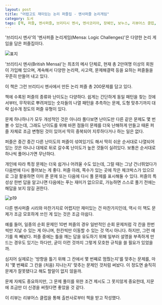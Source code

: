 ```yaml
---
layout: post
title: "어렵고도 재미있는 논리 퍼즐집 - 멘사퍼즐 논리게임"
category: 도서
tags: [책, 퍼즐, 멘사퍼즐, 브리티시 멘사, 멘사코리아, 장혜인, 보누스, 리뷰어스 클럽, 서평]
---
```


'브리티시 멘사'의
'멘사퍼즐 논리게임(Mensa: Logic Challenges)'은
다양한 논리 게임을 담은 퍼즐집이다.

![표지](https://lh3.googleusercontent.com/UwwwORf919WH1LENKIclXYhasCsvk5lXXs0LUODl6Qc5kCOYrujg67aXm2u6rAjNrXCe1QDmBSLlwQ=s480)

'브리티시 멘사(British Mensa)'는 최초의 메사 단체로,
현재 총 2만여명 이상의 회원이 가입해 있으며,
계속해서 다양한 논리력, 사고력, 문제해결력 등을 요하는 퍼즐들을 꾸준히 만들어 내고 있다.

이 책은 그런 브리티시 멘사에서 만든 논리 퍼즐 총 200문제를 담고 있다.

책에 수록된 퍼즐의 종류와 난이도는 다양하다.
쉽게는 간단하게 동일 패턴을 찾는 것에서부터,
무작위로 뿌려져있는 숫자들의 나열 패턴을 추측하는 문제,
도형 맞추기까지 대략 십수개 정도의 퍼즐 유형이 있다.

문제 하나하나가 모두 개성적인 것은 아니라
풀다보면 난이도만 다른 같은 문제도 몇 번 볼 수 있는데,
그래도 난이도를 위해 바뀐 점들이 문제를 더욱 난해하게 만들고
때론 퍼즐 자체로 조금 변형된 것이 있어서
딱히 중복되어 지루하다거나 하는 일은 없다.

퍼즐은 중간 중간 다른 난이도의 퍼즐이 섞여있기도 해서
딱히 쉬운 순서대로 나열되어 있는 것은 아니나
대체로 뒤로 갈수록 난이도가 높은 것들이 실려있다.
보통은 순서대로 하나씩 풀어나가면 무난하다.

개인에 따라 특정 문제는 더욱 쉽거나 어려울 수도 있는데,
그럴 때는 그냥 건너뛰었다가 다음번에 다시 풀어보는 게 좋다.
퍼즐 아래, 쪽수가 있는 곳에 작은 체크박스가 있으므로
그걸 활용하면 이미 푼 문제 또는 다음에 다시 풀 문제를 표시해둘 수 있다.
퍼즐의 특성상 한번 답을 알고나면 다음에는 푸는 재미가 없으므로,
가능하면 스스로 풀기 전에는 해답을 보지 않길 권한다.

![p19](https://lh3.googleusercontent.com/wuhKRHwTS6Z9NXpjviQTNUpYL3q0kjw2NHwUOaR0E5QhqWoR5-expltWG3EWeeX4eDAOPzRJHx-TNQ=s480)

다른 멘사퍼즐 시리와 마찬가지로 어렵지만 재미있는 건 마찬가지인데,
역시 이 책도 문제가 조금 모호하게 쓰인 게 있는 것은 조금 아쉽다.

예를 들어, 일종의 순회 문제인 10번 퍼즐의 경우
일반적인 순회 문제처럼 각 칸을 한번씩만 지날 수 있는 게 아니며,
한칸씩만 이동할 수 있는 것 역시 아니다.
하지만, 그런 얘기를 쏙 빼놨다.
퍼즐 중에는 틀을 깨는 답을 유도하기 위해 일부러 설명을 부족하게 만드는 경우도 있기는 하다만,
굳이 이런 것까지 그렇게 모호한 규칙을 쓸 필요가 있었을까.

심지어 실제로는 '방향을 틀기 위해 그 칸에서 몇 번째로 멈췄는지'를 맞추는 문제를,
마치 '몇 번째로 그 칸을 (처음) 지나는지' 맞추는 문제인 것처럼 써놨다.
이 정도면 솔직히 문제가 잘못됐다고 해도 할말이 없지 않을까.

문제 자체도 중요하지만, 그 문제 풀이를 위한 조건 제시도 그 못지않게 중요한데,
지문에 조금만 더 신경을 써줬다면 좋았을 것 같다.



<div class="im im-info">
이 리뷰는 리뷰어스 클럽을 통해 출판사로부터 책을 받고 작성했다.
</div>
